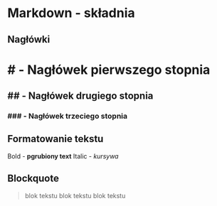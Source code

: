 # Markdown  - składnia

## Nagłówki

# # - Nagłówek pierwszego stopnia
## ## - Nagłówek drugiego stopnia
### ### - Nagłówek trzeciego stopnia

## Formatowanie tekstu

Bold - **pgrubiony text**
Italic - *kursywa*

## Blockquote

> blok tekstu
> blok tekstu
> blok tekstu




